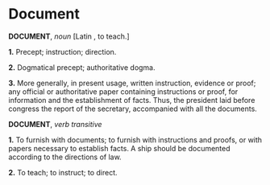 # Document

**DOCUMENT**, _noun_ \[Latin , to teach.\]

**1.** Precept; instruction; direction.

**2.** Dogmatical precept; authoritative dogma.

**3.** More generally, in present usage, written instruction, evidence or proof; any official or authoritative paper containing instructions or proof, for information and the establishment of facts. Thus, the president laid before congress the report of the secretary, accompanied with all the documents.

**DOCUMENT**, _verb transitive_

**1.** To furnish with documents; to furnish with instructions and proofs, or with papers necessary to establish facts. A ship should be documented according to the directions of law.

**2.** To teach; to instruct; to direct.